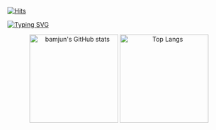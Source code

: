 [![Hits](https://hits.seeyoufarm.com/api/count/incr/badge.svg?url=https%3A%2F%2Fgithub.com%2Fbamjun&count_bg=%2379C83D&title_bg=%23555555&icon=&icon_color=%23E7E7E7&title=visitors&edge_flat=false)](https://hits.seeyoufarm.com)


[![Typing SVG](https://readme-typing-svg.demolab.com?font=Honk&size=35&pause=1000&random=false&width=435&lines=HI%2C+there.+I'm+bamjun.+%F0%9F%91%8B)](https://git.io/typing-svg)


<!-- https://github.com/anuraghazra/github-readme-stats -->
<div align="center">
  <img src="https://github-readme-stats.vercel.app/api?username=bamjun&show_icons=true&theme=radical" alt="bamjun's GitHub stats" height="200px"/>
  <img src="https://github-readme-stats.vercel.app/api/top-langs/?username=bamjun&layout=compact" alt="Top Langs" height="200px"/>
</div>
